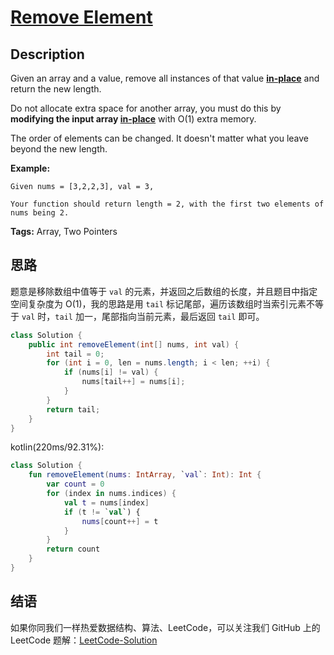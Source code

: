 # [Remove Element][title]

## Description

Given an array and a value, remove all instances of that value [**in-place**](https://en.wikipedia.org/wiki/In-place_algorithm) and return the new length.

Do not allocate extra space for another array, you must do this by **modifying the input array [in-place](https://en.wikipedia.org/wiki/In-place_algorithm)** with O(1) extra memory.

The order of elements can be changed. It doesn't matter what you leave beyond the new length.

**Example:**

```
Given nums = [3,2,2,3], val = 3,

Your function should return length = 2, with the first two elements of nums being 2.
```

**Tags:** Array, Two Pointers


## 思路

题意是移除数组中值等于 `val` 的元素，并返回之后数组的长度，并且题目中指定空间复杂度为 O(1)，我的思路是用 `tail` 标记尾部，遍历该数组时当索引元素不等于 `val` 时，`tail` 加一，尾部指向当前元素，最后返回 `tail` 即可。

```java
class Solution {
    public int removeElement(int[] nums, int val) {
        int tail = 0;
        for (int i = 0, len = nums.length; i < len; ++i) {
            if (nums[i] != val) {
                nums[tail++] = nums[i];
            }
        }
        return tail;
    }
}
```
kotlin(220ms/92.31%):
```kotlin
class Solution {
    fun removeElement(nums: IntArray, `val`: Int): Int {
        var count = 0
        for (index in nums.indices) {
            val t = nums[index]
            if (t != `val`) {
                nums[count++] = t
            }
        }
        return count
    }
}
```


## 结语

如果你同我们一样热爱数据结构、算法、LeetCode，可以关注我们 GitHub 上的 LeetCode 题解：[LeetCode-Solution][ls]



[title]: https://leetcode.com/problems/remove-element
[ls]: https://github.com/RichCodersAndMe/LeetCode-Solution
